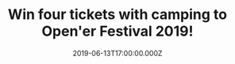 ---
campaign-uuid: "c-ff3bcee9-be7e-4280-8388-5a953c64c1ab"
type: "Preview"
category: "Tickets"
date: "2019-06-13T17:00:00.000Z"
end-date: "2019-06-16T23:59:00.000Z"
disable-form: false
is_promoted: false
has_entry_page: true
title: "Win four tickets with camping to Open'er Festival 2019!"
competition-description: "<p>Oh yes, it's that time of year again and we want to officially\
  \ sort out all your summer festival plans. We have four tickets for Poland's 2019\
  \ Open'er Festival to give away to one lucky NME reader: plus (because we're nice)\
  \ we'll chuck the camping in gratis.</p>\n<p>Want to come along with us? Click below\
  \ for a chance to win.</p>\n"
hero-header: "Win four tickets with camping to Open'er Festival 2019!"
terms-confirmation: "opener-terms-conditions.pdf"
banner-img: "https://assets.expresslyapp.com/asset-7ff556f5-72c0-4c56-a83c-78a650c387e7.jpg"
logo-left-href: "aaa.nme.com"
logo-left-image: "https://assets.expresslyapp.com/asset-49e9c8fd-32fd-40df-b853-b6b790a1e62a.jpg"
logo-left-title: "NME AAA"
bg-image-hero: "https://assets.expresslyapp.com/asset-c01edfbe-2ed1-4417-a815-cd501dec05db.jpg"
bg-image-first: "https://assets.expresslyapp.com/asset-43ac01ba-20c8-4640-a122-cf85b54568dc.jpg"
bg-image-second: "https://assets.expresslyapp.com/asset-645e980b-51b6-441e-b915-1ea1f1392fc6.jpg"
bg-image-third: "https://assets.expresslyapp.com/asset-72cf4b6c-2218-4f26-9d89-1092cc820a14.jpg"
section1-content: "<p>Pfft, who needs Glastonbury when you have a line-up like this?</p>\n\
  <p>Happening at Poland's Gdynia-Kosakowo Airport over a whopping four days (3th-6th\
  \ July 2019), the Open'er Festival has bagged some pretty impressive headliners\
  \ – most of which you'd pay a fortune to see here in the UK.</p>\n"
section2-content: "<p>The Strokes, Kylie Minogue, The 1975, Travis Scott, Kamasi Washington,\
  \ The Smashing Pumpkins, Vampire Weekend, Robyn, Lana Del Rey, Jorja Smith, Interpol\
  \ and IDLES are just some of the major acts appearing across Open'er's three stages\
  \ – add to that the multitude of other acts, an onsite cinema, museum and fashion\
  \ zone, and you've got the makings of a banging summer festival.</p>\n"
section3-content: "<p>Plus, budget airlines such as Ryanair fly direct to the festival,\
  \ so you won't have to drop a wad of cash to get there.</p>\n<p>Fancy it? Just complete\
  \ the form below…</p>\n"
entry-title: "Win four tickets with camping to Open'er Festival 2019!"
entry-content: "<p>Yes, I want to attend Open'er Festival 2019. Please complete the\
  \ form below before 16/06/19 at 23:59 to be in with a chance of bagging four tickets.</p>\n"
has-winner: false
prize-description: "Four tickets with camping to Open'er Festival 2019."
country-restrictions:
- "GB"
---